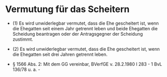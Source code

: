 # Vermutung für das Scheitern

- (1) Es wird unwiderlegbar vermutet, dass die Ehe gescheitert ist, wenn die Ehegatten seit einem Jahr getrennt leben und beide Ehegatten die Scheidung beantragen oder der Antragsgegner der Scheidung zustimmt.

- (2) Es wird unwiderlegbar vermutet, dass die Ehe gescheitert ist, wenn die Ehegatten seit drei Jahren getrennt leben.

- § 1566 Abs. 2: Mit dem GG vereinbar, BVerfGE v. 28.2.1980 I 283 - 1 BvL 136/78 u. a. -

